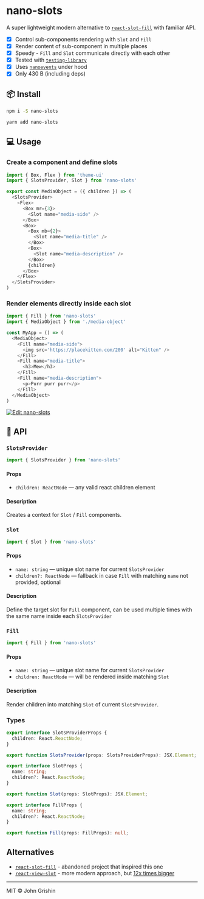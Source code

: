 # nano-slots

A super lightweight modern alternative to [`react-slot-fill`](https://github.com/camwest/react-slot-fill) with familiar API.

- [x] Control sub-components rendering with `Slot` and `Fill`
- [x] Render content of sub-component in multiple places
- [x] Speedy - `Fill` and `Slot` communicate directly with each other
- [x] Tested with [`testing-library`](https://testing-library.com)
- [x] Uses [`nanoevents`](https://github.com/ai/nanoevents) under hood
- [x] Only 430 B (including deps)

## 📦 Install

```sh
npm i -S nano-slots
```

```sh
yarn add nano-slots
```

## 💻 Usage

### Create a component and define slots

```js
import { Box, Flex } from 'theme-ui'
import { SlotsProvider, Slot } from 'nano-slots'

export const MediaObject = ({ children }) => (
  <SlotsProvider>
    <Flex>
      <Box mr={3}>
        <Slot name="media-side" />
      </Box>
      <Box>
        <Box mb={2}>
          <Slot name="media-title" />
        </Box>
        <Box>
          <Slot name="media-description" />
        </Box>
        {children}
      </Box>
    </Flex>
  </SlotsProvider>
)
```

### Render elements directly inside each slot

```js
import { Fill } from 'nano-slots'
import { MediaObject } from './media-object'

const MyApp = () => (
  <MediaObject>
    <Fill name="media-side">
      <img src='https://placekitten.com/200' alt="Kitten" />
    </Fill>
    <Fill name="media-title">
      <h3>Mew</h3>
    </Fill>
    <Fill name="media-description">
      <p>Purr purr purr</p>
    </Fill>
  </MediaObject>
)
```

[![Edit nano-slots](https://codesandbox.io/static/img/play-codesandbox.svg)](https://codesandbox.io/s/nano-slots-s0y0t?fontsize=14&hidenavigation=1&theme=dark)

## 📖 API

### `SlotsProvider`

```js
import { SlotsProvider } from 'nano-slots'
```

#### Props

- `children: ReactNode` — any valid react children element

#### Description

Creates a context for `Slot` / `Fill` components.

### `Slot`

```js
import { Slot } from 'nano-slots'
```

#### Props

- `name: string` — unique slot name for current `SlotsProvider`
- `children?: ReactNode` — fallback in case `Fill` with matching `name` not provided, optional

#### Description

Define the target slot for `Fill` component, can be used multiple times with the same name inside each `SlotsProvider`

### `Fill`

```js
import { Fill } from 'nano-slots'
```

#### Props

- `name: string` — unique slot name for current `SlotsProvider`
- `children: ReactNode` — will be rendered inside matching `Slot`

#### Description

Render children into matching `Slot` of current `SlotsProvider`.

### Types

```ts
export interface SlotsProviderProps {
  children: React.ReactNode;
}

export function SlotsProvider(props: SlotsProviderProps): JSX.Element;

export interface SlotProps {
  name: string;
  children?: React.ReactNode;
}

export function Slot(props: SlotProps): JSX.Element;

export interface FillProps {
  name: string;
  children?: React.ReactNode;
}

export function Fill(props: FillProps): null;
```

## Alternatives

- [`react-slot-fill`](https://github.com/camwest/react-slot-fill) - abandoned project that inspired this one
- [`react-view-slot`](https://github.com/robik/react-view-slot) - more modern approach, but [12x times bigger](https://bundlephobia.com/result?p=react-view-slot@1.0.1)

---
MIT © John Grishin
